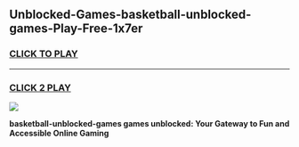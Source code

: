 
## Unblocked-Games-basketball-unblocked-games-Play-Free-1x7er
<h3>
<a href="https://premium76.site?title=basketball-unblocked-games&ref=18A">CLICK TO PLAY</a></h3>
<hr>

<h3>
<a href="https://premium76.site?title=basketball-unblocked-games&ref=18A">CLICK 2 PLAY</a>
  
</h3>

<a href="https://premium76.site?title=basketball-unblocked-games&ref=18A"><img src="https://clearcache.store/games.png"></a>


**basketball-unblocked-games games unblocked: Your Gateway to Fun and Accessible Online Gaming**
